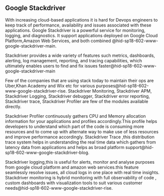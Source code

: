 ## Google Stackdriver

With increasing cloud-based applications it is hard for Devops engineers
to keep track of performance, availability and issues associated with
these applications. Google Stackdriver is a powerful service for
monitoring, logging, and diagnostics. It support applications deployed
on Google Cloud Platform,Amazon Web Services, and both combined
@hid-sp18-602-www-google-stackdriver-main.

Stackdriver provides a wide variety of features such metrics,
dashboards, alerting, log management, reporting, and tracing
capabilities, which ultimately enables users to find and fix issues
faster@hid-sp18-602-www-google-stackdriver-main

Few of the companies that are using stack today to maintain their ops are Uber,Khan Academy and Wix etc for various purposes@hid-sp18-602-www-google-stackdriver-rise. Stackdriver Monitoring, Stackdriver APM, Stackdriver Logging, Stackdriver debugger, Stackdriver error reporting, Stackdriver trace, Stackdriver Profiler are few of the modules available directly.

Stackdriver Profiler continuously gathers CPU and Memory allocation information for your applications and profiles accordingly.This profile helps developers to understand which part of the code is consuming more resources and to come up with alternate way to make use of less resources and improve performance accordingly. Stackdriver Trace ,this distribution trace system helps in understanding the real time data which gathers from latency data from applications and helps as broad platform support@hid-sp18-602-www-google-stackdriver-blog.

Stackdriver logging,this is useful for alerts, monitor and analyse purposes from google cloud platform and amazon web services.this feature seamlessly resolve issues, all cloud logs in one place with real time insights. Stackdriver monitoring is hybrid monitoring with full observability of code , custom dashboards with visualization tools to suit various customer needs@hid-sp18-602-www-google-stackdriver-rise.

